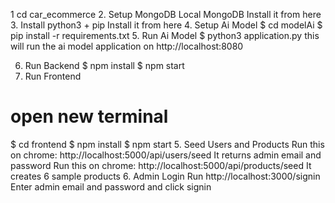 

1 cd car_ecommerce
2. Setup MongoDB
Local MongoDB
Install it from here
3. Install python3 + pip
Install it from here
4. Setup Ai Model
$ cd modelAi
$ pip install -r requirements.txt
5. Run Ai Model
$ python3 application.py
this will run the ai model application on http://localhost:8080

6. Run Backend
$ npm install
$ npm start
7. Run Frontend
# open new terminal
$ cd frontend
$ npm install
$ npm start
5. Seed Users and Products
Run this on chrome: http://localhost:5000/api/users/seed
It returns admin email and password
Run this on chrome: http://localhost:5000/api/products/seed
It creates 6 sample products
6. Admin Login
Run http://localhost:3000/signin
Enter admin email and password and click signin
